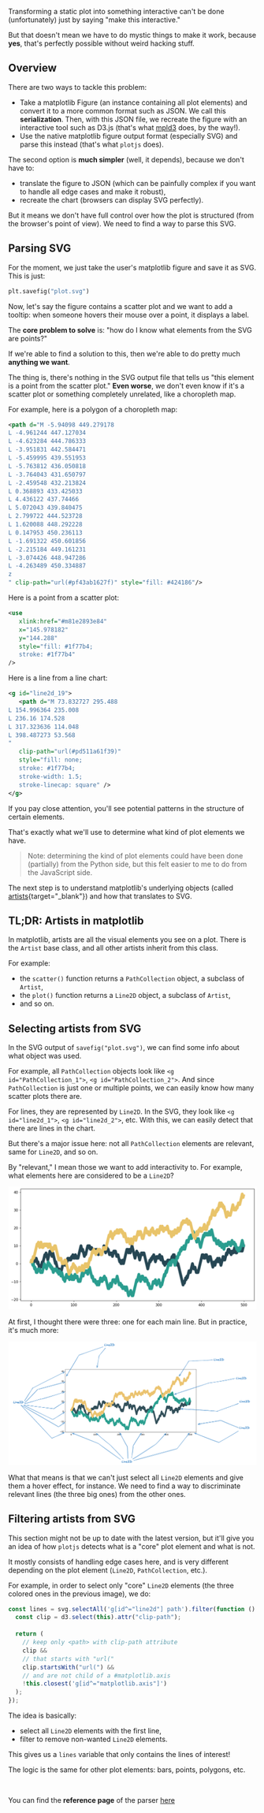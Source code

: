 Transforming a static plot into something interactive can't be done (unfortunately) just by saying "make this interactive."

But that doesn't mean we have to do mystic things to make it work, because **yes**, that's perfectly possible without weird hacking stuff.

## Overview

There are two ways to tackle this problem:

- Take a matplotlib Figure (an instance containing all plot elements) and convert it to a more common format such as JSON. We call this **serialization**. Then, with this JSON file, we recreate the figure with an interactive tool such as D3.js (that's what [mpld3](https://github.com/mpld3/mpld3) does, by the way!).
- Use the native matplotlib figure output format (especially SVG) and parse this instead (that's what `plotjs` does).

The second option is **much simpler** (well, it depends), because we don't have to:

- translate the figure to JSON (which can be painfully complex if you want to handle all edge cases and make it robust),
- recreate the chart (browsers can display SVG perfectly).

But it means we don't have full control over how the plot is structured (from the browser's point of view). We need to find a way to parse this SVG.

## Parsing SVG

For the moment, we just take the user's matplotlib figure and save it as SVG. This is just:

```python
plt.savefig("plot.svg")
```

Now, let's say the figure contains a scatter plot and we want to add a tooltip: when someone hovers their mouse over a point, it displays a label.

The **core problem to solve** is: "how do I know what elements from the SVG are points?"

If we're able to find a solution to this, then we're able to do pretty much **anything we want**.

The thing is, there's nothing in the SVG output file that tells us "this element is a point from the scatter plot." **Even worse**, we don't even know if it's a scatter plot or something completely unrelated, like a choropleth map.

For example, here is a polygon of a choropleth map:

```svg
<path d="M -5.94098 449.279178
L -4.961244 447.127034
L -4.623284 444.786333
L -3.951831 442.584471
L -5.459995 439.551953
L -5.763812 436.050818
L -3.764043 431.650797
L -2.459548 432.213824
L 0.368893 433.425033
L 4.436122 437.74466
L 5.072043 439.840475
L 2.799722 444.523728
L 1.620088 448.292228
L 0.147953 450.236113
L -1.691322 450.601856
L -2.215184 449.161231
L -3.074426 448.947286
L -4.263489 450.334887
z
" clip-path="url(#pf43ab1627f)" style="fill: #424186"/>
```

Here is a point from a scatter plot:

```svg
<use
   xlink:href="#m81e2893e84"
   x="145.978182"
   y="144.288"
   style="fill: #1f77b4;
   stroke: #1f77b4"
/>
```

Here is a line from a line chart:

```svg
<g id="line2d_19">
   <path d="M 73.832727 295.488
L 154.996364 235.008
L 236.16 174.528
L 317.323636 114.048
L 398.487273 53.568
"
   clip-path="url(#pd511a61f39)"
   style="fill: none;
   stroke: #1f77b4;
   stroke-width: 1.5;
   stroke-linecap: square" />
</g>
```

If you pay close attention, you'll see potential patterns in the structure of certain elements.

That's exactly what we'll use to determine what kind of plot elements we have.

> Note: determining the kind of plot elements could have been done (partially) from the Python side, but this felt easier to me to do from the JavaScript side.

The next step is to understand matplotlib's underlying objects (called [artists](https://matplotlib.org/stable/users/explain/artists/artist_intro.html){target="\_blank"}) and how that translates to SVG.

## TL;DR: Artists in matplotlib

In matplotlib, artists are all the visual elements you see on a plot. There is the `Artist` base class, and all other artists inherit from this class.

For example:

- the `scatter()` function returns a `PathCollection` object, a subclass of `Artist`,
- the `plot()` function returns a `Line2D` object, a subclass of `Artist`,
- and so on.

## Selecting artists from SVG

In the SVG output of `savefig("plot.svg")`, we can find some info about what object was used.

For example, all `PathCollection` objects look like `<g id="PathCollection_1">`, `<g id="PathCollection_2">`. And since `PathCollection` is just one or multiple points, we can easily know how many scatter plots there are.

For lines, they are represented by `Line2D`. In the SVG, they look like `<g id="line2d_1">`, `<g id="line2d_2">`, etc. With this, we can easily detect that there are lines in the chart.

But there's a major issue here: not all `PathCollection` elements are relevant, same for `Line2D`, and so on.

By "relevant," I mean those we want to add interactivity to. For example, what elements here are considered to be a `Line2D`?

![](../img/how-it-works-1.png)

At first, I thought there were three: one for each main line. But in practice, it's much more:

![](../img/how-it-works-2.png)

What that means is that we can't just select all `Line2D` elements and give them a hover effect, for instance. We need to find a way to discriminate relevant lines (the three big ones) from the other ones.

## Filtering artists from SVG

This section might not be up to date with the latest version, but it'll give you an idea of how `plotjs` detects what is a "core" plot element and what is not.

It mostly consists of handling edge cases here, and is very different depending on the plot element (`Line2D`, `PathCollection`, etc.).

For example, in order to select only "core" `Line2D` elements (the three colored ones in the previous image), we do:

```javascript
const lines = svg.selectAll('g[id^="line2d"] path').filter(function () {
  const clip = d3.select(this).attr("clip-path");

  return (
    // keep only <path> with clip-path attribute
    clip &&
    // that starts with "url("
    clip.startsWith("url(") &&
    // and are not child of a #matplotlib.axis
    !this.closest('g[id^="matplotlib.axis"]')
  );
});
```

The idea is basically:

- select all `Line2D` elements with the first line,
- filter to remove non-wanted `Line2D` elements.

This gives us a `lines` variable that only contains the lines of interest!

The logic is the same for other plot elements: bars, points, polygons, etc.

<br>

You can find the **reference page** of the parser [here](./svg-parser-reference.md)
